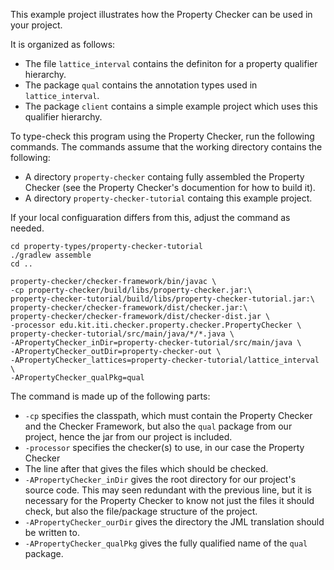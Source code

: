 This example project illustrates how the Property Checker can be used in your project.

It is organized as follows:

* The file `lattice_interval` contains the definiton for a property qualifier hierarchy.
* The package `qual` contains the annotation types used in `lattice_interval`.
* The package `client` contains a simple example project which uses this qualifier hierarchy.

To type-check this program using the Property Checker, run the following commands.
The commands assume that the working directory contains the following:

* A directory `property-checker` containg fully assembled the Property Checker (see the Property Checker's documention for how to build it).
* A directory `property-checker-tutorial` containg this example project.

If your local configuaration differs from this, adjust the command as needed.

```
cd property-types/property-checker-tutorial
./gradlew assemble
cd ..

property-checker/checker-framework/bin/javac \
-cp property-checker/build/libs/property-checker.jar:\
property-checker-tutorial/build/libs/property-checker-tutorial.jar:\
property-checker/checker-framework/dist/checker.jar:\
property-checker/checker-framework/dist/checker-dist.jar \
-processor edu.kit.iti.checker.property.checker.PropertyChecker \
property-checker-tutorial/src/main/java/*/*.java \
-APropertyChecker_inDir=property-checker-tutorial/src/main/java \
-APropertyChecker_outDir=property-checker-out \
-APropertyChecker_lattices=property-checker-tutorial/lattice_interval \
-APropertyChecker_qualPkg=qual
```

The command is made up of the following parts:

* `-cp` specifies the classpath, which must contain the Property Checker and the Checker Framework, but also the `qual` package from our project, hence the jar from our project is included.
* `-processor` specifies the checker(s) to use, in our case the Property Checker
* The line after that gives the files which should be checked.
* `-APropertyChecker_inDir` gives the root directory for our project's source code. This may seen redundant with the previous line, but it is necessary for the Property Checker to know not just the files it should check, but also the file/package structure of the project.
* `-APropertyChecker_ourDir` gives the directory the JML translation should be written to.
* `-APropertyChecker_qualPkg` gives the fully qualified name of the `qual` package.

